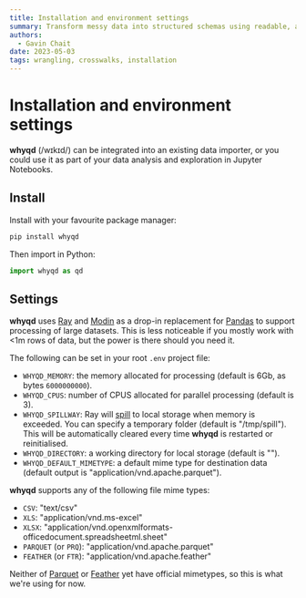 ```yaml
---
title: Installation and environment settings
summary: Transform messy data into structured schemas using readable, auditable methods. Perform schema-to-schema crosswalks for interoperability and data reuse.
authors:
  - Gavin Chait
date: 2023-05-03
tags: wrangling, crosswalks, installation
---
```

# Installation and environment settings

**whyqd** (/wɪkɪd/) can be integrated into an existing data importer, or you could use it as part of your
data analysis and exploration in Jupyter Notebooks.

## Install

Install with your favourite package manager:

```bash
pip install whyqd
```

Then import in Python:

```python
import whyqd as qd
```

## Settings

**whyqd** uses [Ray](https://www.ray.io/) and [Modin](https://modin.readthedocs.io/) as a drop-in replacement for 
[Pandas](https://pandas.pydata.org/) to support processing of large datasets. This is less noticeable if you mostly 
work with <1m rows of data, but the power is there should you need it.

The following can be set in your root `.env` project file:

- `WHYQD_MEMORY`: the memory allocated for processing (default is 6Gb, as bytes `6000000000`).
- `WHYQD_CPUS`: number of CPUS allocated for parallel processing (default is 3).
- `WHYQD_SPILLWAY`: Ray will [spill](https://docs.ray.io/en/latest/ray-core/objects/object-spilling.html) to local 
  storage when memory is exceeded. You can specify a temporary folder (default is "/tmp/spill"). This will be automatically
  cleared every time **whyqd** is restarted or reinitialised.
- `WHYQD_DIRECTORY`: a working directory for local storage (default is "").
- `WHYQD_DEFAULT_MIMETYPE`: a default mime type for destination data (default output is 
  "application/vnd.apache.parquet").

**whyqd** supports any of the following file mime types:

- `CSV`: "text/csv"
- `XLS`: "application/vnd.ms-excel"
- `XLSX`: "application/vnd.openxmlformats-officedocument.spreadsheetml.sheet"
- `PARQUET` (or `PRQ`): "application/vnd.apache.parquet"
- `FEATHER` (or `FTR`): "application/vnd.apache.feather"

Neither of [Parquet](https://parquet.apache.org/docs/overview/) or 
[Feather](https://arrow.apache.org/docs/python/feather.html) yet have official mimetypes, so this is what we're using 
for now.
